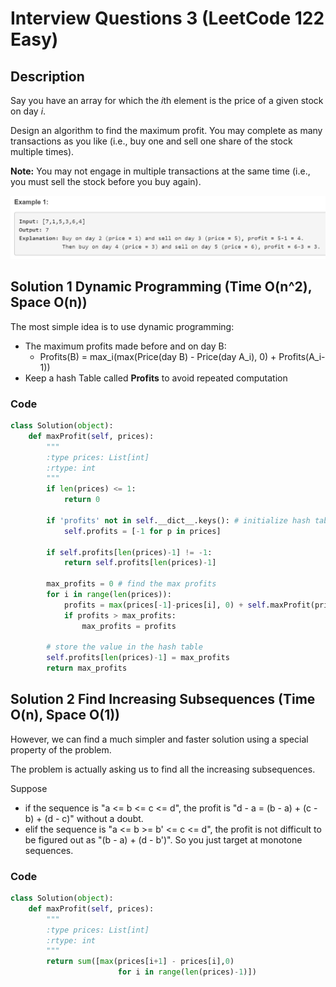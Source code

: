 # Interview Questions 3 (LeetCode 122 Easy)

## Description

Say you have an array for which the *i*th element is the price of a given stock on day *i*.

Design an algorithm to find the maximum profit. You may complete as many transactions as you like (i.e., buy one and sell one share of the stock multiple times).

**Note:** You may not engage in multiple transactions at the same time (i.e., you must sell the stock before you buy again).

![126_example](doc\126_example.png)

## Solution 1 Dynamic Programming (Time O(n^2), Space O(n))

The most simple idea is to use dynamic programming:

- The maximum profits made before and on day B:
  -  Profits(B) = max_i(max(Price(day B) - Price(day A_i), 0) + Profits(A_i-1))
- Keep a hash Table called **Profits** to avoid repeated computation

### Code

```python
class Solution(object):
    def maxProfit(self, prices):
        """
        :type prices: List[int]
        :rtype: int
        """
        if len(prices) <= 1:
            return 0
        
        if 'profits' not in self.__dict__.keys(): # initialize hash table
            self.profits = [-1 for p in prices]
        
        if self.profits[len(prices)-1] != -1:
            return self.profits[len(prices)-1]
        
        max_profits = 0 # find the max profits
        for i in range(len(prices)):
            profits = max(prices[-1]-prices[i], 0) + self.maxProfit(prices[:i])
            if profits > max_profits:
                max_profits = profits
        
        # store the value in the hash table        
        self.profits[len(prices)-1] = max_profits 
        return max_profits
```



## Solution 2 Find Increasing Subsequences (Time O(n), Space O(1))

However, we can find a much simpler and faster solution using a special property of the problem.

The problem is actually asking us to find all the increasing subsequences.

Suppose 

- if the sequence is "a <= b <= c <= d", the profit is "d - a = (b - a) + (c - b) + (d - c)" without a doubt. 
- elif the sequence is "a <= b >= b' <= c <= d", the profit is not difficult to be figured out as "(b - a) + (d - b')". So you just target at monotone sequences.

### Code

```python
class Solution(object):
    def maxProfit(self, prices):
        """
        :type prices: List[int]
        :rtype: int
        """
        return sum([max(prices[i+1] - prices[i],0) 
                        for i in range(len(prices)-1)])
```

